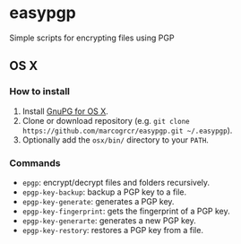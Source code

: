 # easypgp

Simple scripts for encrypting files using PGP

## OS X

### How to install

1. Install [GnuPG for OS X](https://www.gnupg.org/download/index.html).
1. Clone or download repository (e.g. `git clone https://github.com/marcogrcr/easypgp.git ~/.easypgp`).
1. Optionally add the `osx/bin/` directory to your `PATH`.

### Commands

- `epgp`: encrypt/decrypt files and folders recursively.
- `epgp-key-backup`: backup a PGP key to a file.
- `epgp-key-generate`: generates a PGP key.
- `epgp-key-fingerprint`: gets the fingerprint of a PGP key.
- `epgp-key-generarte`: generates a new PGP key.
- `epgp-key-restory`: restores a PGP key from a file.
